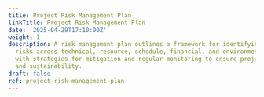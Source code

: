 ```yaml
---
title: Project Risk Management Plan
linkTitle: Project Risk Management Plan
date: '2025-04-29T17:10:00Z'
weight: 1
description: A risk management plan outlines a framework for identifying and managing
  risks across technical, resource, schedule, financial, and environmental categories,
  with strategies for mitigation and regular monitoring to ensure project success
  and sustainability.
draft: false
ref: project-risk-management-plan
---
```


